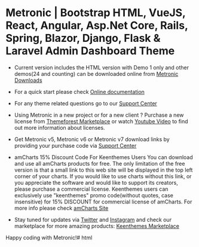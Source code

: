 # Metronic | Bootstrap HTML, VueJS, React, Angular, Asp.Net Core, Rails, Spring, Blazor, Django, Flask & Laravel Admin Dashboard Theme

- Current version includes the HTML version with Demo 1 only and other demos(24 and counting) can be downloaded 
  online from [Metronic Downloads](https://devs.keenthemes.com/metronic)

- For a quick start please check [Online documentation](https://preview.keenthemes.com/html/metronic/docs/)

- For any theme related questions go to our [Support Center](https://devs.keenthemes.com)

- Using Metronic in a new project or for a new client ? Purchase a new license from [Themeforest Marketplace](https://1.envato.market/EA4JP) 
  or watch [Youtube Video](https://youtu.be/HJ3RNhoI24A) to find out more information about licenses.

- Get Metronic v5, Metronic v6 or Metronic v7 download links by providing your purchase code via [Support Center](https://devs.keenthemes.com)

- amCharts 15% Discount Code For Keenthemes Users
  You can download and use all amCharts products for free. The only limitation of the free version is that a small link to this web site will be 
  displayed in the top left corner of your charts. If you would like to use charts without this link, or you appreciate the software and would 
  like to support its creators, please purchase a commercial license. Keenthemes users can exclusively use "keenthemes" promo 
  code(without quotes, case insensitive) for 15% DISCOUNT for commercial license of amCharts. For more info please check [amCharts Site](https://www.amcharts.com/)

- Stay tuned for updates via [Twitter](https://twitter.com/keenthemes) and [Instagram](https://instagram.com/keenthemes) and 
  check our marketplace for more amazing products: [Keenthemes Marketplace](https://keenthemes.com)

Happy coding with Metronic!#   h t m l  
 